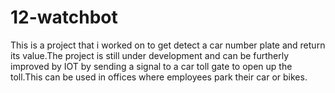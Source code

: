 # 12-watchbot
This is a project that i worked on to get detect a car number plate and return its value.The project is still under development 
and can be furtherly improved by IOT by sending a signal to a car toll gate to open up the toll.This can be used in offices 
where employees park their car or bikes.
